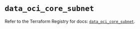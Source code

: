 # `data_oci_core_subnet`

Refer to the Terraform Registry for docs: [`data_oci_core_subnet`](https://registry.terraform.io/providers/oracle/oci/6.18.0/docs/data-sources/core_subnet).
